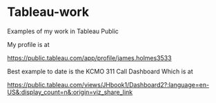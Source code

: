 # Tableau-work
Examples of my work in Tableau Public

My profile is at

https://public.tableau.com/app/profile/james.holmes3533



Best example to date is the KCMO 311 Call Dashboard
Which is at

https://public.tableau.com/views/JHbook1/Dashboard2?:language=en-US&:display_count=n&:origin=viz_share_link
